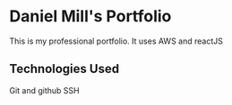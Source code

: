 # Daniel Mill's Portfolio

This is my professional portfolio.  It uses AWS and reactJS

## Technologies Used
Git and github
SSH
